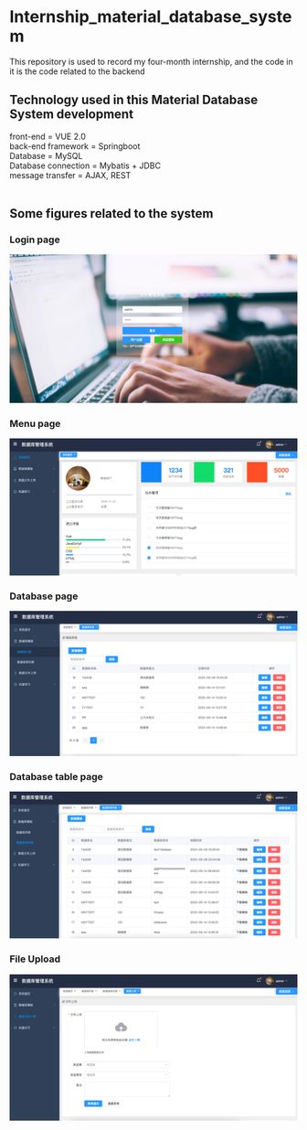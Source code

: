 # Internship_material_database_system
This repository is used to record my four-month internship, and the code in it is the code related to the backend

## Technology used in this Material Database System development<br />
front-end = VUE 2.0<br />
back-end framework = Springboot<br />
Database = MySQL<br />
Database connection = Mybatis + JDBC<br />
message transfer = AJAX, REST<br />
<br />
## Some figures related to the system<br />
### Login page <br />
![image](https://github.com/Syuan19/Internship_material_database_system/blob/main/figures/%E6%88%AA%E5%B1%8F2022-09-14%2016.18.18.png)
<br />
### Menu page <br />
![image](https://github.com/Syuan19/Internship_material_database_system/blob/main/figures/%E6%88%AA%E5%B1%8F2022-09-14%2016.18.29.png)
<br />
### Database page <br />
![image](https://github.com/Syuan19/Internship_material_database_system/blob/main/figures/%E6%88%AA%E5%B1%8F2022-09-14%2016.18.41.png)
<br />
### Database table page <br />
![image](https://github.com/Syuan19/Internship_material_database_system/blob/main/figures/%E6%88%AA%E5%B1%8F2022-09-14%2016.18.53.png)
<br />
### File Upload<br />
![image](https://github.com/Syuan19/Internship_material_database_system/blob/main/figures/%E6%88%AA%E5%B1%8F2022-09-14%2016.19.10.png)
